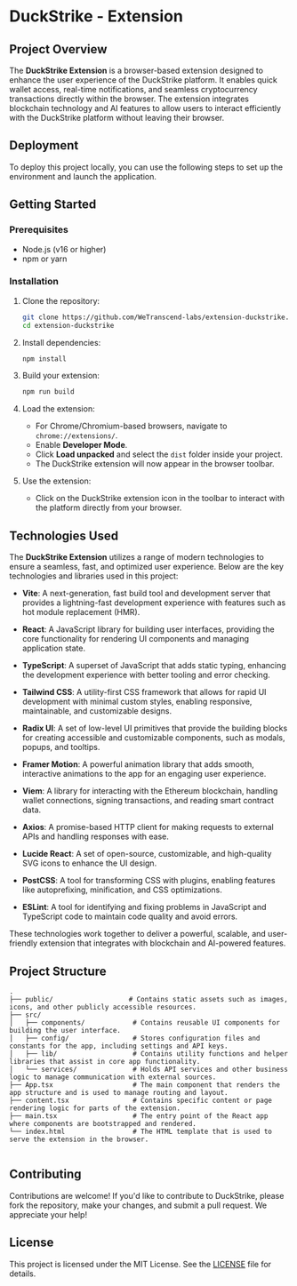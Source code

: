 
# DuckStrike - Extension

## Project Overview
The **DuckStrike Extension** is a browser-based extension designed to enhance the user experience of the DuckStrike platform. It enables quick wallet access, real-time notifications, and seamless cryptocurrency transactions directly within the browser. The extension integrates blockchain technology and AI features to allow users to interact efficiently with the DuckStrike platform without leaving their browser.

## Deployment
To deploy this project locally, you can use the following steps to set up the environment and launch the application.

## Getting Started

### Prerequisites
- Node.js (v16 or higher)
- npm or yarn

### Installation
1. Clone the repository:
    ```bash
    git clone https://github.com/WeTranscend-labs/extension-duckstrike.git
    cd extension-duckstrike
    ```
2. Install dependencies:
    ```bash
	npm install
    ```
3. Build your extension:
   ```bash
   npm run build
   ```
4. Load the extension:
    
    -   For Chrome/Chromium-based browsers, navigate to `chrome://extensions/`.
    -   Enable **Developer Mode**.
    -   Click **Load unpacked** and select the `dist` folder inside your project.
    -   The DuckStrike extension will now appear in the browser toolbar.
5. Use the extension:
    
    -   Click on the DuckStrike extension icon in the toolbar to interact with the platform directly from your browser.


## Technologies Used

The **DuckStrike Extension** utilizes a range of modern technologies to ensure a seamless, fast, and optimized user experience. Below are the key technologies and libraries used in this project:

-   **Vite**: A next-generation, fast build tool and development server that provides a lightning-fast development experience with features such as hot module replacement (HMR).
    
-   **React**: A JavaScript library for building user interfaces, providing the core functionality for rendering UI components and managing application state.
    
-   **TypeScript**: A superset of JavaScript that adds static typing, enhancing the development experience with better tooling and error checking.
    
-   **Tailwind CSS**: A utility-first CSS framework that allows for rapid UI development with minimal custom styles, enabling responsive, maintainable, and customizable designs.
    
-   **Radix UI**: A set of low-level UI primitives that provide the building blocks for creating accessible and customizable components, such as modals, popups, and tooltips.
    
-   **Framer Motion**: A powerful animation library that adds smooth, interactive animations to the app for an engaging user experience.
    
-   **Viem**: A library for interacting with the Ethereum blockchain, handling wallet connections, signing transactions, and reading smart contract data.
    
-   **Axios**: A promise-based HTTP client for making requests to external APIs and handling responses with ease.
    
-   **Lucide React**: A set of open-source, customizable, and high-quality SVG icons to enhance the UI design.
    
-   **PostCSS**: A tool for transforming CSS with plugins, enabling features like autoprefixing, minification, and CSS optimizations.
    
-   **ESLint**: A tool for identifying and fixing problems in JavaScript and TypeScript code to maintain code quality and avoid errors.
    

These technologies work together to deliver a powerful, scalable, and user-friendly extension that integrates with blockchain and AI-powered features.


## Project Structure
```
.  
├── public/                   # Contains static assets such as images, icons, and other publicly accessible resources.  
├── src/                      
│   ├── components/            # Contains reusable UI components for building the user interface.  
│   ├── config/                # Stores configuration files and constants for the app, including settings and API keys.  
│   ├── lib/                   # Contains utility functions and helper libraries that assist in core app functionality.  
│   └── services/              # Holds API services and other business logic to manage communication with external sources.  
├── App.tsx                    # The main component that renders the app structure and is used to manage routing and layout.  
├── content.tsx                # Contains specific content or page rendering logic for parts of the extension.  
├── main.tsx                   # The entry point of the React app where components are bootstrapped and rendered.  
└── index.html                 # The HTML template that is used to serve the extension in the browser.  


```

## Contributing

Contributions are welcome! If you'd like to contribute to DuckStrike, please fork the repository, make your changes, and submit a pull request. We appreciate your help!

## License
This project is licensed under the MIT License. See the [LICENSE](./LICENSE) file for details.





